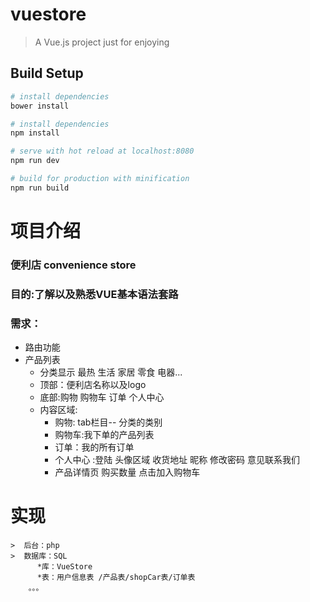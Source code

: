 # vuestore

> A Vue.js project   just for enjoying 

## Build Setup

``` bash
# install dependencies
bower install

# install dependencies
npm install

# serve with hot reload at localhost:8080
npm run dev

# build for production with minification
npm run build
```

# 项目介绍
  ### 便利店  convenience store
  ### 目的:了解以及熟悉VUE基本语法套路 
  ### 需求：
  * 路由功能
  * 产品列表 
    + 分类显示 最热  生活  家居 零食 电器...  
    + 顶部：便利店名称以及logo 
    + 底部:购物 购物车 订单 个人中心 
    + 内容区域:
         - 购物: tab栏目--  分类的类别
         - 购物车:我下单的产品列表
         - 订单：我的所有订单
         - 个人中心 :登陆 头像区域 收货地址 昵称 修改密码 意见联系我们
         - 产品详情页  购买数量  点击加入购物车
    
# 实现
    >  后台：php
    >  数据库：SQL
          *库：VueStore
          *表：用户信息表 /产品表/shopCar表/订单表
        。。。